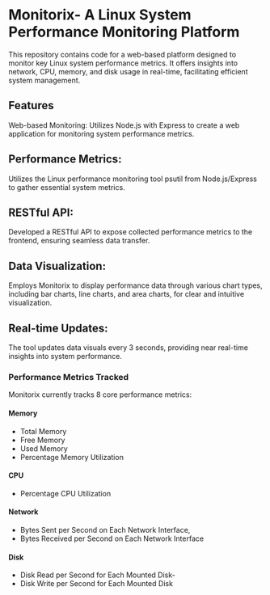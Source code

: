 # Monitorix- A Linux System Performance Monitoring Platform

This repository contains code for a web-based platform designed to monitor key Linux system performance metrics. It offers insights into network, CPU, memory, and disk usage in real-time, facilitating efficient system management.

## Features
Web-based Monitoring: Utilizes Node.js with Express to create a web application for monitoring system performance metrics.

## Performance Metrics: 
Utilizes the Linux performance monitoring tool psutil from Node.js/Express to gather essential system metrics.

## RESTful API: 
Developed a RESTful API to expose collected performance metrics to the frontend, ensuring seamless data transfer.

## Data Visualization: 
Employs Monitorix to display performance data through various chart types, including bar charts, line charts, and area charts, for clear and intuitive visualization. 

## Real-time Updates: 
The tool updates data visuals every 3 seconds, providing near real-time insights into system performance.

### Performance Metrics Tracked
Monitorix currently tracks 8 core performance metrics:

#### Memory
- Total Memory
- Free Memory
- Used Memory
- Percentage Memory Utilization

#### CPU
- Percentage CPU Utilization

#### Network
- Bytes Sent per Second on Each Network Interface,
- Bytes Received per Second on Each Network Interface

#### Disk
- Disk Read per Second for Each Mounted Disk-
- Disk Write per Second for Each Mounted Disk 
